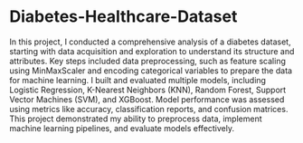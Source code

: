 # Diabetes-Healthcare-Dataset

In this project, I conducted a comprehensive analysis of a diabetes dataset, starting with data acquisition and exploration to understand its structure and attributes. Key steps included data preprocessing, such as feature scaling using MinMaxScaler and encoding categorical variables to prepare the data for machine learning. I built and evaluated multiple models, including Logistic Regression, K-Nearest Neighbors (KNN), Random Forest, Support Vector Machines (SVM), and XGBoost. Model performance was assessed using metrics like accuracy, classification reports, and confusion matrices. This project demonstrated my ability to preprocess data, implement machine learning pipelines, and evaluate models effectively.
